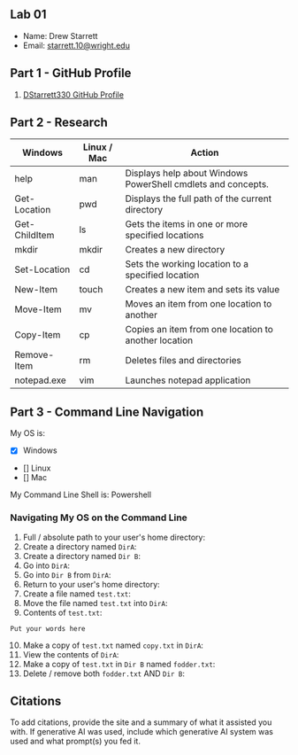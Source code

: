 ## Lab 01

- Name: Drew Starrett
- Email: starrett.10@wright.edu

## Part 1 - GitHub Profile

1. [DStarrett330 GitHub Profile](https://github.com/DStarrett330)

## Part 2 - Research

| Windows | Linux / Mac | Action |
| ---     | ---         | ---    |
| help    | man         |Displays help about Windows PowerShell cmdlets and concepts.        |
| Get-Location | pwd    |Displays the full path of the current directory        |
| Get-ChildItem | ls    |Gets the items in one or more specified locations        |
| mkdir   | mkdir       |Creates a new directory        |
| Set-Location | cd     |Sets the working location to a specified location        |
| New-Item | touch      |Creates a new item and sets its value        |
| Move-Item | mv        |Moves an item from one location to another        |
| Copy-Item | cp        |Copies an item from one location to another location        |
| Remove-Item | rm      |Deletes files and directories        |
| notepad.exe | vim     |Launches notepad application        |

## Part 3 - Command Line Navigation

My OS is:
- [x] Windows
- [] Linux
- [] Mac

My Command Line Shell is: Powershell

### Navigating My OS on the Command Line

1. Full / absolute path to your user's home directory:
2. Create a directory named `DirA`:
3. Create a directory named `Dir B`:
4. Go into `DirA`:
5. Go into `Dir B` from `DirA`:
6. Return to your user's home directory:
7. Create a file named `test.txt`:
8. Move the file named `test.txt` into `DirA`:
9. Contents of `test.txt`:
```
Put your words here
```
10. Make a copy of `test.txt` named `copy.txt` in `DirA`:
11. View the contents of `DirA`: 
12. Make a copy of `test.txt` in `Dir B` named `fodder.txt`:
13. Delete / remove both `fodder.txt` AND `Dir B`:

## Citations

To add citations, provide the site and a summary of what it assisted you with.  If generative AI was used, include which generative AI system was used and what prompt(s) you fed it.



